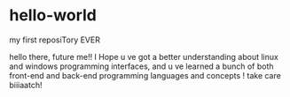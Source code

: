 # hello-world
my first reposiTory 	EVER

hello there, future me!!
I Hope u ve got a better understanding about linux and windows programming interfaces, and u ve learned a bunch of both front-end and back-end programming languages and concepts !
take care biiiaatch!
